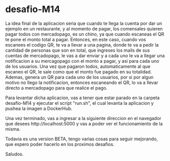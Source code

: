 # desafio-M14

La idea final de la aplicacion seria que cuando te llega la cuenta por dar un ejemplo en un restaurante, y al momento de pagar, los comensales quieren pagar todos con mercadopago, es un chino, ya que cuando escaneas el QR te pone el monto total a pagar. Entonces, en este caso, cuando vos escanees el codigo QR, te va a llevar a una pagina, donde te va a pedir la cantidad de personas que son en total, que ingreses los mails de sus cuentas de mercadopago, le vas a dar enviar y a cada uno le va a llegar una notificacion a su mercagopago con el monto a pagar, y asi para cada uno de los usuarios. Una vez que pagaron todos, automaticamente al que escaneo el QR, le sale como que el monto fue pagado en su totalidad. Ademas, genera un QR para cada uno de los usuarios, por si por algun motivo no llego la notificacion, entonces escaneando el QR, lo va a llevar directo a mercadopago para que realice el pago.


Para levantar dicha aplicacion, vas a tener que estar parado en la carpeta desafio-M14 y ejecutar el script "run.sh", el cual levanta la aplicacion y pushea la imagen a DockerHub.

Una vez terminado, vas a ingresar a la siguiente direccion en el navegador que desees http://localhost:5000 y vas a poder ver el funcionamiento de la misma.

Todavia es una version BETA, tengo varias cosas para seguir mejorando, que espero poder hacerlo en los proximos desafios.


Saludos.
